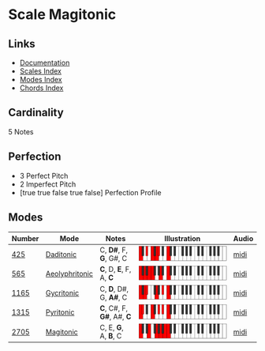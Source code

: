 # Scale Magitonic

## Links

- [Documentation](index.md)
- [Scales Index](Scales.md)
- [Modes Index](Modes.md)
- [Chords Index](Chords.md)

## Cardinality

5 Notes

## Perfection

- 3 Perfect Pitch
- 2 Imperfect Pitch
- [true true false true false] Perfection Profile

## Modes

| Number | Mode | Notes | Illustration | Audio |
|--------|------|-------|--------------|-------|
| [425](https://ianring.com/musictheory/scales/425) | [Daditonic](ModeDaditonic.md) | C, **D#**, F, **G**, G#, C | ![CNaturalDaditonic](ModeCNaturalDaditonic.png) | [midi](https://github.com/edipermadi/music/blob/main/docs/ModeCNaturalDaditonic.mid?raw=true) | 
| [565](https://ianring.com/musictheory/scales/565) | [Aeolyphritonic](ModeAeolyphritonic.md) | **C**, D, **E**, F, A, **C** | ![CNaturalAeolyphritonic](ModeCNaturalAeolyphritonic.png) | [midi](https://github.com/edipermadi/music/blob/main/docs/ModeCNaturalAeolyphritonic.mid?raw=true) | 
| [1165](https://ianring.com/musictheory/scales/1165) | [Gycritonic](ModeGycritonic.md) | C, **D**, D#, G, **A#**, C | ![CNaturalGycritonic](ModeCNaturalGycritonic.png) | [midi](https://github.com/edipermadi/music/blob/main/docs/ModeCNaturalGycritonic.mid?raw=true) | 
| [1315](https://ianring.com/musictheory/scales/1315) | [Pyritonic](ModePyritonic.md) | **C**, C#, F, **G#**, A#, **C** | ![CNaturalPyritonic](ModeCNaturalPyritonic.png) | [midi](https://github.com/edipermadi/music/blob/main/docs/ModeCNaturalPyritonic.mid?raw=true) | 
| [2705](https://ianring.com/musictheory/scales/2705) | [Magitonic](ModeMagitonic.md) | C, E, **G**, A, **B**, C | ![CNaturalMagitonic](ModeCNaturalMagitonic.png) | [midi](https://github.com/edipermadi/music/blob/main/docs/ModeCNaturalMagitonic.mid?raw=true) | 
